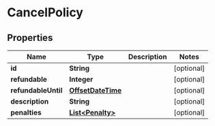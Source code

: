 
# CancelPolicy

## Properties
Name | Type | Description | Notes
------------ | ------------- | ------------- | -------------
**id** | **String** |  |  [optional]
**refundable** | **Integer** |  |  [optional]
**refundableUntil** | [**OffsetDateTime**](OffsetDateTime.md) |  |  [optional]
**description** | **String** |  |  [optional]
**penalties** | [**List&lt;Penalty&gt;**](Penalty.md) |  |  [optional]



